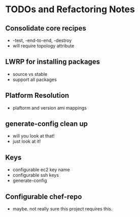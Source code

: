 # TODOs and Refactoring Notes

## Consolidate core recipes
* -test, -end-to-end, -destroy
 * will require topology attribute

## LWRP for installing packages
* source vs stable
* support all packages

## Platform Resolution
* plaftorm and version ami mappings

## generate-config clean up
* will you look at that!
* just look at it! 

## Keys
* configurable ec2 key name
* configurable ssh keys
* generate-config

## Configurable chef-repo
* maybe. not really sure this project requires this.
